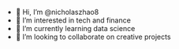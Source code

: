 - 👋 Hi, I’m @nicholaszhao8
- 👀 I’m interested in tech and finance
- 🌱 I’m currently learning data science
- 💞️ I’m looking to collaborate on creative projects

<!---
nicholaszhao8/nicholaszhao8 is a ✨ special ✨ repository because its `README.md` (this file) appears on your GitHub profile.
You can click the Preview link to take a look at your changes.
--->
